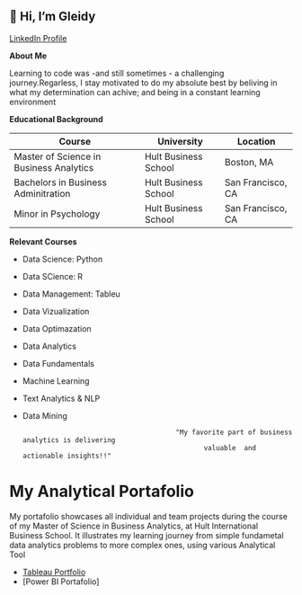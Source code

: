 ## 👋 Hi, I’m Gleidy

[LinkedIn Profile](https://www.linkedin.com/in/gleidyrodriguez/) 

**About Me** 

Learning to code was -and still sometimes - a challenging journey.Regarless, I stay motivated to do my absolute best by beliving in what my determination can achive; and being in a constant learning environment

**Educational Background**

| Course                                  | University                  |  Location                     
|-----------------------------------------| ----------------------------| ------------------- |
| Master of Science in Business Analytics | Hult Business School        |  Boston, MA         |
| Bachelors in Business Adminitration     | Hult Business School        |  San Francisco, CA  |
| Minor in Psychology                     | Hult Business School        |  San Francisco, CA  |

**Relevant Courses**

- Data Science: Python
- Data SCience: R
- Data Management: Tableu
- Data Vizualization
- Data Optimazation
- Data Analytics
- Data Fundamentals
- Machine Learning
- Text Analytics & NLP
- Data Mining

                                            "My favorite part of business analytics is delivering 
                                                   valuable  and actionable insights!!" 

# My Analytical Portafolio

My portafolio showcases all individual and team projects during the course of my Master of Science in Business Analytics, at Hult International Business School. It illustrates my learning journey from simple fundametal data analytics problems to more complex ones, using various Analytical Tool


- [Tableau Portfolio](https://public.tableau.com/app/profile/gleidy.rodriguez.alonzo#!/?newProfile=&activeTab=0)
- [Power BI Portafolio]



